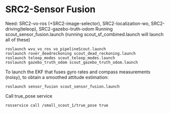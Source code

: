 # SRC2-Sensor Fusion
Need: SRC2-vo-ros (+SRC2-image-selector), SRC2-localization-wo, SRC2-driving(teleop), SRC2-gazebo-truth-odom
Running scout_sensor_fusion.launch 
(running scout_sf_combined.launch will launch all of these)
```
roslaunch wvu_vo_ros vo_pipelineScout.launch
roslaunch rover_deadreckoning scout_dead_reckoning.launch
roslaunch teleop_modes scout_teleop_modes.launch
roslaunch gazebo_truth_odom scout_gazebo_truth_odom.launch
```

To launch the EKF that fuses gyro rates and compass measurements (noisy), to obtain a smoothed attitude estimation:
```
roslaunch sensor_fusion scout_sensor_fusion.launch
```
Call true_pose service
```
rosservice call /small_scout_1/true_pose true
```
